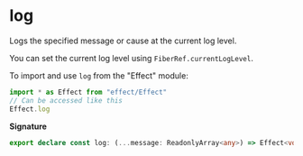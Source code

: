 # log

Logs the specified message or cause at the current log level.

You can set the current log level using `FiberRef.currentLogLevel`.

To import and use `log` from the "Effect" module:

```ts
import * as Effect from "effect/Effect"
// Can be accessed like this
Effect.log
```

**Signature**

```ts
export declare const log: (...message: ReadonlyArray<any>) => Effect<void, never, never>
```
